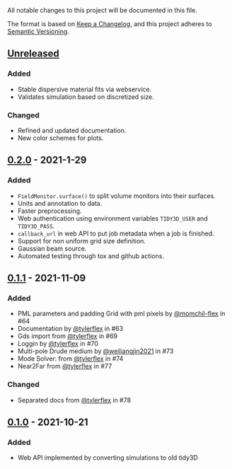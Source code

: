 All notable changes to this project will be documented in this file.

The format is based on [Keep a Changelog](https://keepachangelog.com/en/1.0.0/),
and this project adheres to [Semantic Versioning](https://semver.org/spec/v2.0.0.html).

## [Unreleased]

### Added
- Stable dispersive material fits via webservice.
- Validates simulation based on discretized size.

### Changed
- Refined and updated documentation.
- New color schemes for plots.

## [0.2.0] - 2021-1-29

### Added

- `FieldMonitor.surface()` to split volume monitors into their surfaces.
- Units and annotation to data.
- Faster preprocessing.
- Web authentication using environment variables `TIDY3D_USER` and `TIDY3D_PASS`.
- `callback_url` in web API to put job metadata when a job is finished.
- Support for non uniform grid size definition.
- Gaussian beam source.
- Automated testing through tox and github actions.

## [0.1.1] - 2021-11-09
### Added

- PML parameters and padding Grid with pml pixels by [@momchil-flex](https://github.com/momchil-flex) in #64
- Documentation by [@tylerflex](https://github.com/tylerflex) in #63
- Gds import from [@tylerflex](https://github.com/tylerflex) in #69
- Loggin by [@tylerflex](https://github.com/tylerflex) in #70
- Multi-pole Drude medium by [@weiliangjin2021](https://github.com/weiliangjin2021) in #73
- Mode Solver: from [@tylerflex](https://github.com/tylerflex) in #74
- Near2Far from [@tylerflex](https://github.com/tylerflex) in #77

### Changed
- Separated docs from [@tylerflex](https://github.com/tylerflex) in #78

## [0.1.0] - 2021-10-21

### Added
- Web API implemented by converting simulations to old tidy3D

[Unreleased]: https://github.com/flexcompute/Tidy3D-client-revamp/compare/v0.2.0...develop
[0.2.0]: https://github.com/flexcompute/Tidy3D-client-revamp/compare/0.1.1...v0.2.0
[0.1.1]: https://github.com/flexcompute/Tidy3D-client-revamp/compare/0.1.0...0.1.1
[0.1.0]: https://github.com/flexcompute/Tidy3D-client-revamp/releases/tag/0.1.0
